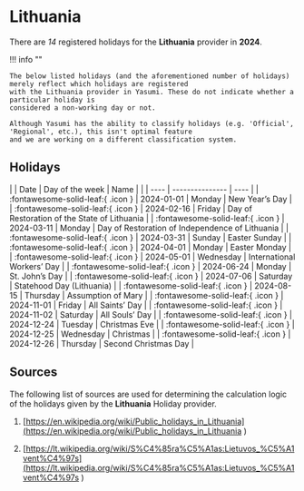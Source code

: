 # Lithuania

There are _14_ registered holidays for the **Lithuania** provider in **2024**.

!!! info ""

    The below listed holidays (and the aforementioned number of holidays) merely reflect which holidays are registered
    with the Lithuania provider in Yasumi. These do not indicate whether a particular holiday is
    considered a non-working day or not.

    Although Yasumi has the ability to classify holidays (e.g. 'Official', 'Regional', etc.), this isn't optimal feature
    and we are working on a different classification system.

## Holidays

| | Date | Day of the week | Name |
| | ---- | --------------- | ---- |
| :fontawesome-solid-leaf:{ .icon } | 2024-01-01 | Monday | New Year’s Day |
| :fontawesome-solid-leaf:{ .icon } | 2024-02-16 | Friday | Day of Restoration of the State of Lithuania |
| :fontawesome-solid-leaf:{ .icon } | 2024-03-11 | Monday | Day of Restoration of Independence of Lithuania |
| :fontawesome-solid-leaf:{ .icon } | 2024-03-31 | Sunday | Easter Sunday |
| :fontawesome-solid-leaf:{ .icon } | 2024-04-01 | Monday | Easter Monday |
| :fontawesome-solid-leaf:{ .icon } | 2024-05-01 | Wednesday | International Workers’ Day |
| :fontawesome-solid-leaf:{ .icon } | 2024-06-24 | Monday | St. John’s Day |
| :fontawesome-solid-leaf:{ .icon } | 2024-07-06 | Saturday | Statehood Day (Lithuania) |
| :fontawesome-solid-leaf:{ .icon } | 2024-08-15 | Thursday | Assumption of Mary |
| :fontawesome-solid-leaf:{ .icon } | 2024-11-01 | Friday | All Saints’ Day |
| :fontawesome-solid-leaf:{ .icon } | 2024-11-02 | Saturday | All Souls’ Day |
| :fontawesome-solid-leaf:{ .icon } | 2024-12-24 | Tuesday | Christmas Eve |
| :fontawesome-solid-leaf:{ .icon } | 2024-12-25 | Wednesday | Christmas |
| :fontawesome-solid-leaf:{ .icon } | 2024-12-26 | Thursday | Second Christmas Day |

## Sources

The following list of sources are used for determining the calculation logic of
the holidays given by the **Lithuania** Holiday provider.


1. [https://en.wikipedia.org/wiki/Public_holidays_in_Lithuania](https://en.wikipedia.org/wiki/Public_holidays_in_Lithuania )
   
1. [https://lt.wikipedia.org/wiki/S%C4%85ra%C5%A1as:Lietuvos_%C5%A1vent%C4%97s](https://lt.wikipedia.org/wiki/S%C4%85ra%C5%A1as:Lietuvos_%C5%A1vent%C4%97s )
   